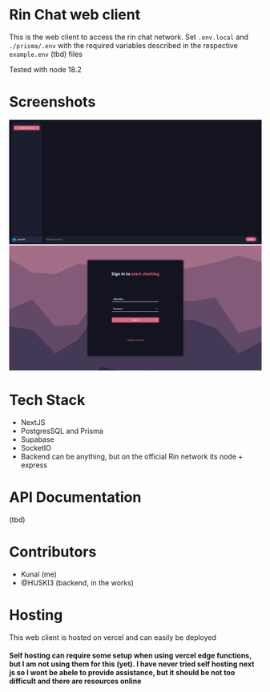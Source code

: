 # Rin Chat web client
This is the web client to access the rin chat network. Set `.env.local` and `./prisma/.env` with the required variables described in the respective `example.env` (tbd) files

Tested with node 18.2

# Screenshots
<img src="https://raw.githubusercontent.com/RocKing1001/rin/main/.github/images/Screenshot1.png">
<img src="https://raw.githubusercontent.com/RocKing1001/rin/main/.github/images/Screenshot2.png">

# Tech Stack
- NextJS
- PostgresSQL and Prisma
- Supabase
- SocketIO
- Backend can be anything, but on the official Rin network its node + express

# API Documentation
(tbd)

# Contributors
- Kunal (me)
- @HUSKI3 (backend, in the works)

# Hosting
This web client is hosted on vercel and can easily be deployed
#### Self hosting can require some setup when using vercel edge functions, but I am not using them for this (yet). I have never tried self hosting next js so I wont be abele to provide assistance, but it should be not too difficult and there are resources online


